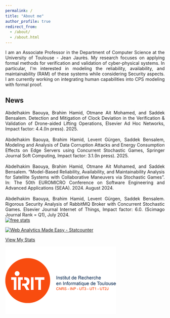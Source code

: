 ```yaml
---
permalink: /
title: "About me"
author_profile: true
redirect_from: 
  - /about/
  - /about.html
---
```


<div style="text-align: justify;">I am an Associate Professor in the Department of Computer Science at the University of Toulouse - Jean Jaurès. My research focuses on applying formal methods for verification and validation of cyber-physical systems. In particular, I'm interested in modeling the reliability, availability, and maintainability (RAM) of these systems while considering Security aspects. I am currently working on integrating human capabilities into CPS modeling with formal proof.</div>

News
------

<div style="text-align: justify;"> Abdelhakim Baouya, Brahim Hamid, Otmane Ait Mohamed, and Saddek Bensalem. Detection and Mitigation of Clock Deviation in the Verification & Validation of Drone-aided Lifting Operations, Elsevier Ad Hoc Networks, Impact factor: 4.4.(In press). 2025.</div>
<br>
<div style="text-align: justify;"> Abdelhakim Baouya, Brahim Hamid, Levent Gürgen, Saddek Bensalem, Modeling and Analysis of Data Corruption Attacks and Energy Consumption Effects on Edge Servers using Concurrent Stochastic Games, Springer Journal Soft Computing, Impact factor: 3.1.(In press). 2025.</div>

<br>
<div style="text-align: justify;">Abdelhakim Baouya, Brahim Hamid, Otmane Ait Mohamed, and Saddek Bensalem. “Model-Based Reliability, Availability, and Maintainability Analysis for Satellite Systems with Collaborative Maneuvers via Stochastic Games”. In: The 50th EUROMICRO Conference on Software Engineering and Advanced Applications (SEAA). 2024. August 2024.</div>

<br>
<div style="text-align: justify;">Abdelhakim Baouya, Brahim Hamid, Levent Gürgen, Saddek Bensalem. Rigorous Security Analysis of RabbitMQ Broker with Concurrent Stochastic Games. Elsevier Journal Internet of Things,  Impact factor: 6.0. (Scimago Journal Rank = Q1), July 2024.</div>


   <div class="hidden">
  <script type="text/javascript">var _Hasync= _Hasync|| [];
_Hasync.push(['Histats.start', '1,4910252,4,0,0,0,00010000']);
_Hasync.push(['Histats.fasi', '1']);
_Hasync.push(['Histats.track_hits', '']);
(function() {
var hs = document.createElement('script'); hs.type = 'text/javascript'; hs.async = true;
hs.src = ('//s10.histats.com/js15_as.js');
(document.getElementsByTagName('head')[0] || document.getElementsByTagName('body')[0]).appendChild(hs);
})();</script>
<noscript><a href="/" target="_blank"><img  src="//sstatic1.histats.com/0.gif?4910252&101" alt="free stats" border="0"></a></noscript>


<!-- Default Statcounter code for personal https://hbaouya.github.io/ -->
<script type="text/javascript">
var sc_project=13082662; 
var sc_invisible=1; 
var sc_security="865a8384"; 
</script>
<script type="text/javascript"
src="https://www.statcounter.com/counter/counter.js" async></script>
<noscript><div class="statcounter"><a title="Web Analytics Made Easy -
Statcounter" href="https://statcounter.com/" target="_blank"><img
class="statcounter" src="https://c.statcounter.com/13082662/0/865a8384/1/"
alt="Web Analytics Made Easy - Statcounter"
referrerPolicy="no-referrer-when-downgrade"></a></div></noscript>
<!-- End of Statcounter Code -->
<a href="https://statcounter.com/p13082662/?guest=1">View My Stats</a>

   </div>

<img src='/images/logo1.png'>



